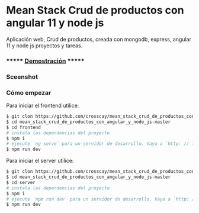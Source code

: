 
# Mean Stack Crud de productos con angular 11 y node js
Aplicación web, Crud de productos, creada con mongodb, express, angular 11 y node js  proyectos y tareas.

### ***** [Demostración](https://mean-stack-crud-de-productos.netlify.app) *****

### Sceenshot


### Cómo empezar

Para iniciar el frontend utilice:

```bash
$ git clon https://github.com/crosscay/mean_stack_crud_de_productos_con_angular_y_node_js.git
$ cd mean_stack_crud_de_productos_con_angular_y_node_js-master
$ cd frontend
# instala las dependencias del proyecto
$ npm i
# ejecute `ng serve` para un servidor de desarrollo. Vaya a `http: // localhost: 4200 /`. La aplicación se volverá a cargar automáticamente si cambia alguno de los archivos de origen.
$ npm run dev
```

Para iniciar el server utilice:

```bash
$ git clon https://github.com/crosscay/mean_stack_crud_de_productos_con_angular_y_node_js.git
$ cd mean_stack_crud_de_productos_con_angular_y_node_js-master
$ cd server
# instala las dependencias del proyecto
$ npm i
# ejecute `npm run dev` para un servidor de desarrollo. Vaya a `http: // localhost: 4000 /`.
$ npm run dev
```